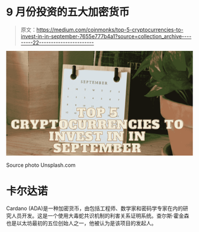 # 9 月份投资的五大加密货币

> 原文：<https://medium.com/coinmonks/top-5-cryptocurrencies-to-invest-in-in-september-7655e777b4a1?source=collection_archive---------22----------------------->

![](img/d4d6a2c824015f070f53032ca4f646f8.png)

Source photo Unsplash.com

# 卡尔达诺

Cardano (ADA)是一种加密货币，由包括工程师、数学家和密码学专家在内的研究人员开发。这是一个使用大毒蛇共识机制的利害关系证明系统。查尔斯·霍金森也是以太坊最初的五位创始人之一，他被认为是该项目的发起人。